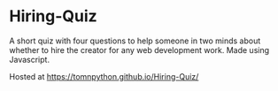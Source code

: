 # Hiring-Quiz
A short quiz with four questions to help someone in two minds about whether to hire the creator for any web development work. Made using Javascript.

Hosted at https://tomnpython.github.io/Hiring-Quiz/
